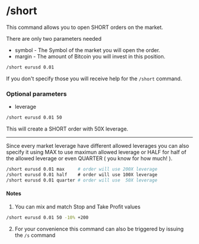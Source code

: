 # /short

This command allows you to open SHORT orders on the market.

There are only two parameters needed
 - symbol - The Symbol of the market you will open the order.
 - margin - The amount of Bitcoin you will invest in this position.

``` bash
/short eurusd 0.01
```

If you don't specify those you will receive help for the `/short` command.

### Optional parameters

 - leverage

``` bash
/short eurusd 0.01 50
```
This will create a SHORT order with 50X leverage.

---

Since every market leverage have different allowed leverages you can also
specify it using MAX to use maximun allowed leverage or HALF for half of
the allowed leverage or even QUARTER ( you know for how much! ).


``` bash
/short eurusd 0.01 max     # order will use 200X leverage
/short eurusd 0.01 half    # order will use 100X leverage
/short eurusd 0.01 quarter # order will use  50X leverage
```

#### Notes

1. You can mix and match Stop and Take Profit values

  ``` bash
  /short eurusd 0.01 50 -10% +200
  ```

2. For your convenience this command can also be triggered by issuing the
`/s` command
